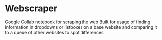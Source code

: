 # Webscraper
Google Collab notebook for scraping the web
Built for usage of finding information in dropdowns or listboxes on a base website and comparing it to a queue of other websites to spot differences
